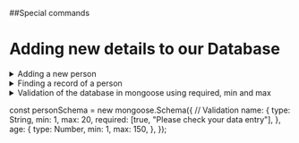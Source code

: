##Special commands

<h1>Adding new details to our Database</h1>

<details>

<summary>Adding a new person</summary>
<p>
const person1 = new personDetails({
name: "John",
age: 37,
});

const person2 = new personDetails({
name: "David",
age: 22,
});
const person3 = new personDetails({
name: "Anna",
age: 3,
});

Tap into our collection and insert

personDetails.insertMany([person1, person2, person3], (err) => {
if (err) {
console.log("It didnt log out the various informations");
} else {
console.log("Success");
}
});

</p>

</details>
<details>

<summary>Finding a record of a person</summary>
// find items or a particular item
personDetails.updateOne({ name: "David" }, { name: "David Okolie" }, (err) => {
if (err) {
console.log("There was an error");
} else {
console.log("Updated");
}
});
</details>
<details>
<summary>Validation of the database in mongoose using required, min and max<summary>

const personSchema = new mongoose.Schema({
// Validation
name: {
type: String,
min: 1,
max: 20,
required: [true, "Please check your data entry"],
},
age: {
type: Number,
min: 1,
max: 150,
},
});

</details>
